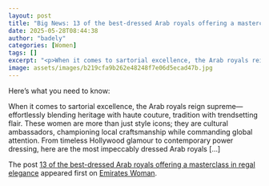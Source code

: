 ```yaml
---
layout: post
title: "Big News: 13 of the best-dressed Arab royals offering a masterclass in regal elegance"
date: 2025-05-28T08:44:38
author: "badely"
categories: [Women]
tags: []
excerpt: "<p>When it comes to sartorial excellence, the Arab royals reign supreme—effortlessly blending heritage with haute couture, tradition with trendsetting"
image: assets/images/b219cfa9b262e48248f7e06d5ecad47b.jpg
---
```


Here’s what you need to know: <p>When it comes to sartorial excellence, the Arab royals reign supreme—effortlessly blending heritage with haute couture, tradition with trendsetting flair. These women are more than just style icons; they are cultural ambassadors, championing local craftsmanship while commanding global attention. From timeless Hollywood glamour to contemporary power dressing, here are the most impeccably dressed Arab royals [&#8230;]</p>
<p>The post <a href="https://emirateswoman.com/best-dressed-arab-royals/" rel="nofollow">13 of the best-dressed Arab royals offering a masterclass in regal elegance</a> appeared first on <a href="https://emirateswoman.com" rel="nofollow">Emirates Woman</a>.</p>

